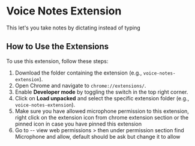 # Voice Notes Extension
This let's you take notes by dictating instead of typing


## How to Use the Extensions
To use this extension, follow these steps:

1. Download the folder containing the extension (e.g., `voice-notes-extension`).
2. Open Chrome and navigate to `chrome://extensions/`.
3. Enable **Developer mode** by toggling the switch in the top right corner.
4. Click on **Load unpacked** and select the specific extension folder (e.g., `voice-notes-extension`).
5. Make sure you have allowed microphone permission to this extension, right click on the extension icon from chrome extension section or the pinned icon in case you have pinned this extension
6. Go to -- view web permissions > then under permission section find Microphone and allow, default should be ask but change it to allow

